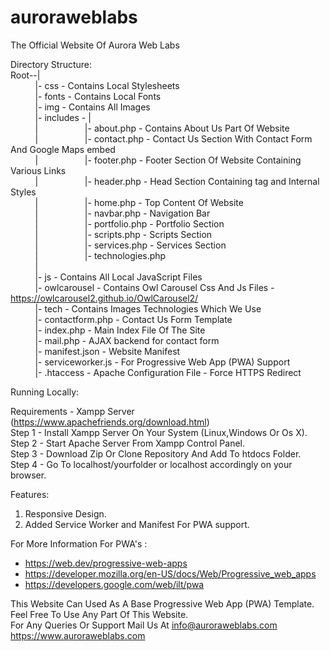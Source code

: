 # auroraweblabs
The Official Website Of Aurora Web Labs<br>

Directory Structure:<br>
Root--|<br>
&nbsp;&nbsp;&nbsp;&nbsp;&nbsp;&nbsp;&nbsp;&nbsp;&nbsp;&nbsp;|- css - Contains Local Stylesheets<br>
&nbsp;&nbsp;&nbsp;&nbsp;&nbsp;&nbsp;&nbsp;&nbsp;&nbsp;&nbsp;|- fonts - Contains Local Fonts<br>
&nbsp;&nbsp;&nbsp;&nbsp;&nbsp;&nbsp;&nbsp;&nbsp;&nbsp;&nbsp;|- img - Contains All Images<br>
&nbsp;&nbsp;&nbsp;&nbsp;&nbsp;&nbsp;&nbsp;&nbsp;&nbsp;&nbsp;|- includes - |<br>
&nbsp;&nbsp;&nbsp;&nbsp;&nbsp;&nbsp;&nbsp;&nbsp;&nbsp;&nbsp;|&nbsp;&nbsp;&nbsp;&nbsp;&nbsp;&nbsp;&nbsp;&nbsp;&nbsp;&nbsp;&nbsp;&nbsp;&nbsp;&nbsp;&nbsp;&nbsp;&nbsp;&nbsp;&nbsp;|- about.php - Contains About Us Part Of Website<br>
&nbsp;&nbsp;&nbsp;&nbsp;&nbsp;&nbsp;&nbsp;&nbsp;&nbsp;&nbsp;|&nbsp;&nbsp;&nbsp;&nbsp;&nbsp;&nbsp;&nbsp;&nbsp;&nbsp;&nbsp;&nbsp;&nbsp;&nbsp;&nbsp;&nbsp;&nbsp;&nbsp;&nbsp;&nbsp;|- contact.php - Contact Us Section With Contact Form And Google Maps embed<br>
&nbsp;&nbsp;&nbsp;&nbsp;&nbsp;&nbsp;&nbsp;&nbsp;&nbsp;&nbsp;|&nbsp;&nbsp;&nbsp;&nbsp;&nbsp;&nbsp;&nbsp;&nbsp;&nbsp;&nbsp;&nbsp;&nbsp;&nbsp;&nbsp;&nbsp;&nbsp;&nbsp;&nbsp;&nbsp;|- footer.php - Footer Section Of Website Containing Various Links<br>
&nbsp;&nbsp;&nbsp;&nbsp;&nbsp;&nbsp;&nbsp;&nbsp;&nbsp;&nbsp;|&nbsp;&nbsp;&nbsp;&nbsp;&nbsp;&nbsp;&nbsp;&nbsp;&nbsp;&nbsp;&nbsp;&nbsp;&nbsp;&nbsp;&nbsp;&nbsp;&nbsp;&nbsp;&nbsp;|- header.php - Head Section Containing <head> tag and Internal Styles<br>
&nbsp;&nbsp;&nbsp;&nbsp;&nbsp;&nbsp;&nbsp;&nbsp;&nbsp;&nbsp;|&nbsp;&nbsp;&nbsp;&nbsp;&nbsp;&nbsp;&nbsp;&nbsp;&nbsp;&nbsp;&nbsp;&nbsp;&nbsp;&nbsp;&nbsp;&nbsp;&nbsp;&nbsp;&nbsp;|- home.php - Top Content Of Website<br>
&nbsp;&nbsp;&nbsp;&nbsp;&nbsp;&nbsp;&nbsp;&nbsp;&nbsp;&nbsp;|&nbsp;&nbsp;&nbsp;&nbsp;&nbsp;&nbsp;&nbsp;&nbsp;&nbsp;&nbsp;&nbsp;&nbsp;&nbsp;&nbsp;&nbsp;&nbsp;&nbsp;&nbsp;&nbsp;|- navbar.php - Navigation Bar<br>
&nbsp;&nbsp;&nbsp;&nbsp;&nbsp;&nbsp;&nbsp;&nbsp;&nbsp;&nbsp;|&nbsp;&nbsp;&nbsp;&nbsp;&nbsp;&nbsp;&nbsp;&nbsp;&nbsp;&nbsp;&nbsp;&nbsp;&nbsp;&nbsp;&nbsp;&nbsp;&nbsp;&nbsp;&nbsp;|- portfolio.php - Portfolio Section<br>
&nbsp;&nbsp;&nbsp;&nbsp;&nbsp;&nbsp;&nbsp;&nbsp;&nbsp;&nbsp;|&nbsp;&nbsp;&nbsp;&nbsp;&nbsp;&nbsp;&nbsp;&nbsp;&nbsp;&nbsp;&nbsp;&nbsp;&nbsp;&nbsp;&nbsp;&nbsp;&nbsp;&nbsp;&nbsp;|- scripts.php - Scripts Section<br>
&nbsp;&nbsp;&nbsp;&nbsp;&nbsp;&nbsp;&nbsp;&nbsp;&nbsp;&nbsp;|&nbsp;&nbsp;&nbsp;&nbsp;&nbsp;&nbsp;&nbsp;&nbsp;&nbsp;&nbsp;&nbsp;&nbsp;&nbsp;&nbsp;&nbsp;&nbsp;&nbsp;&nbsp;&nbsp;|- services.php - Services Section<br>
&nbsp;&nbsp;&nbsp;&nbsp;&nbsp;&nbsp;&nbsp;&nbsp;&nbsp;&nbsp;|&nbsp;&nbsp;&nbsp;&nbsp;&nbsp;&nbsp;&nbsp;&nbsp;&nbsp;&nbsp;&nbsp;&nbsp;&nbsp;&nbsp;&nbsp;&nbsp;&nbsp;&nbsp;&nbsp;|- technologies.php<br>
&nbsp;&nbsp;&nbsp;&nbsp;&nbsp;&nbsp;&nbsp;&nbsp;&nbsp;&nbsp;|&nbsp;&nbsp;&nbsp;&nbsp;&nbsp;&nbsp;&nbsp;&nbsp;&nbsp;&nbsp;&nbsp;&nbsp;&nbsp;&nbsp;&nbsp;&nbsp;&nbsp;&nbsp;&nbsp;<br>
&nbsp;&nbsp;&nbsp;&nbsp;&nbsp;&nbsp;&nbsp;&nbsp;&nbsp;&nbsp;|- js - Contains All Local JavaScript Files<br>
&nbsp;&nbsp;&nbsp;&nbsp;&nbsp;&nbsp;&nbsp;&nbsp;&nbsp;&nbsp;|- owlcarousel - Contains Owl Carousel Css And Js Files - https://owlcarousel2.github.io/OwlCarousel2/<br>
&nbsp;&nbsp;&nbsp;&nbsp;&nbsp;&nbsp;&nbsp;&nbsp;&nbsp;&nbsp;|- tech - Contains Images Technologies Which We Use<br>
&nbsp;&nbsp;&nbsp;&nbsp;&nbsp;&nbsp;&nbsp;&nbsp;&nbsp;&nbsp;|- contactform.php - Contact Us Form Template<br>
&nbsp;&nbsp;&nbsp;&nbsp;&nbsp;&nbsp;&nbsp;&nbsp;&nbsp;&nbsp;|- index.php - Main Index File Of The Site<br>
&nbsp;&nbsp;&nbsp;&nbsp;&nbsp;&nbsp;&nbsp;&nbsp;&nbsp;&nbsp;|- mail.php - AJAX backend for contact form<br>
&nbsp;&nbsp;&nbsp;&nbsp;&nbsp;&nbsp;&nbsp;&nbsp;&nbsp;&nbsp;|- manifest.json - Website Manifest<br>
&nbsp;&nbsp;&nbsp;&nbsp;&nbsp;&nbsp;&nbsp;&nbsp;&nbsp;&nbsp;|- serviceworker.js - For Progressive Web App (PWA) Support<br>
&nbsp;&nbsp;&nbsp;&nbsp;&nbsp;&nbsp;&nbsp;&nbsp;&nbsp;&nbsp;|- .htaccess - Apache Configuration File - Force HTTPS Redirect<br> 

Running Locally: <br>

Requirements - Xampp Server (https://www.apachefriends.org/download.html)<br>
Step 1 - Install Xampp Server On Your System (Linux,Windows Or Os X).<br>
Step 2 - Start Apache Server From Xampp Control Panel.<br>
Step 3 - Download Zip Or Clone Repository And Add To htdocs Folder.<br>
Step 4 - Go To localhost/yourfolder or localhost accordingly on your browser.<br>

Features:
1) Responsive Design.
2) Added Service Worker and Manifest For PWA support.

For More Information For PWA's :
- https://web.dev/progressive-web-apps
- https://developer.mozilla.org/en-US/docs/Web/Progressive_web_apps
- https://developers.google.com/web/ilt/pwa

This Website Can Used As A Base Progressive Web App (PWA) Template.<br>
Feel Free To Use Any Part Of This Website.<br>
For Any Queries Or Support Mail Us At info@auroraweblabs.com<br>
https://www.auroraweblabs.com<br>

